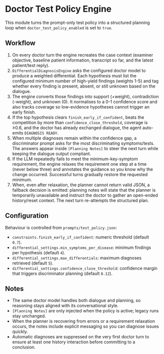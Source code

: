 # Doctor Test Policy Engine

This module turns the prompt-only test policy into a structured planning loop when `doctor_test_policy_enabled` is set to `true`.

## Workflow
1. On every doctor turn the engine recreates the case context (examiner objective, baseline patient information, transcript so far, and the latest patient/test reply).
2. `DifferentialDiagnosisEngine` asks the configured doctor model to produce a weighted differential. Each hypothesis must list the configured minimum number of high-yield findings (weights 1-5) and tag whether every finding is present, absent, or still unknown based on the dialogue.
3. The engine converts those findings into support (+weight), contradiction (-weight), and unknown (0). It normalises to a 0-1 confidence score and also tracks coverage so low-evidence hypotheses cannot trigger an early finish.
4. If the top hypothesis clears `finish_early_if_confident`, beats the competition by more than `confidence_close_threshold`, coverage is ≥0.6, and the doctor has already exchanged dialogue, the agent auto-emits `DIAGNOSIS READY`.
5. When multiple diagnoses remain within the confidence gap, a discriminator prompt asks for the most discriminating symptoms/tests. The answers appear inside `[Planning Notes]` to steer the next turn while keeping the dialogue output compliant.
6. If the LLM repeatedly fails to meet the minimum-key-symptom requirement, the engine relaxes the requirement one step at a time (never below three) and annotates the guidance so you know why the change occurred. Successful turns gradually restore the requested minimum.
7. When, even after relaxation, the planner cannot return valid JSON, a fallback decision is emitted: planning notes will state that the planner is temporarily unavailable and instruct the doctor to gather an open-ended history/reset context. The next turn re-attempts the structured plan.

## Configuration
Behaviour is controlled from `prompts/test_policy.json`:

- `constraints.finish_early_if_confident`: numeric threshold (default `0.7`).
- `differential_settings.min_symptoms_per_disease`: minimum findings per hypothesis (default `4`).
- `differential_settings.max_differentials`: maximum diagnoses retrieved (default `5`).
- `differential_settings.confidence_close_threshold`: confidence margin that triggers discriminator planning (default `0.12`).

## Notes
- The same doctor model handles both dialogue and planning, so reasoning stays aligned with its conversational style.
- `[Planning Notes]` are only injected when the policy is active; legacy runs stay unchanged.
- When the planner is recovering from errors or a requirement relaxation occurs, the notes include explicit messaging so you can diagnose issues quickly.
- Automatic diagnoses are suppressed on the very first doctor turn to ensure at least one history interaction before committing to a conclusion.
